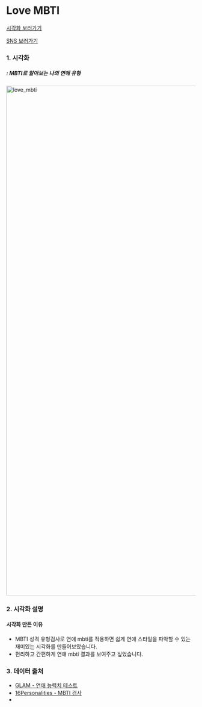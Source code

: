 # Love MBTI

[시각화 보러가기](https://public.tableau.com/profile/.19603039#!/vizhome/love_mbti/Love_mbti)

[SNS 보러가기](https://www.instagram.com/p/CBsT1wYBlSF/)

### 1. 시각화
##### : MBTI로 알아보는 나의 연애 유형

<img width="1353" alt="love_mbti" src="https://user-images.githubusercontent.com/40276516/85206951-923e2500-b360-11ea-91a6-f18c6e96543f.png">

### 2. 시각화 설명

#### 시각화 만든 이유

  - MBTI 성격 유형검사로 연애 mbti를 적용하면 쉽게 연애 스타일을 파악할 수 있는 재미있는 시각화를 만들어보았습니다.
  - 편리하고 간편하게 연애 mbti 결과를 보여주고 싶었습니다.

### 3. 데이터 출처

- [GLAM - 연애 능력치 테스트](http://mbti.glam.am/intro)
- [16Personalities - MBTI 검사](https://www.16personalities.com/ko)
- [](https://soju1117.tistory.com/134)
